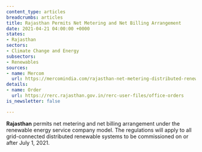 ```yaml
---
content_type: articles
breadcrumbs: articles
title: Rajasthan Permits Net Metering and Net Billing Arrangement
date: 2021-04-21 04:00:00 +0000
states:
- Rajasthan
sectors:
- Climate Change and Energy
subsectors:
- Renewables
sources:
- name: Mercom
  url: https://mercomindia.com/rajasthan-net-metering-distributed-renewable-resco-model/
details:
- name: Order
  url: https://rerc.rajasthan.gov.in/rerc-user-files/office-orders
is_newsletter: false

---
```

**Rajasthan** permits net metering and net billing arrangement under the renewable energy service company model. The regulations will apply to all grid-connected distributed renewable systems to be commissioned on or after July 1, 2021.

